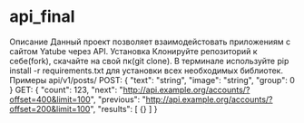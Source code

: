 # api_final
Описание
Данный проект позволяет взаимодейстовать приложениям с сайтом Yatube через API.
Установка
Клонируйте репозиторий к себе(fork), скачайте на свой пк(git clone). В терминале используйте pip install -r requirements.txt для установки всех необходимых библиотек.
Примеры
api/v1/posts/
POST:
{
  "text": "string",
  "image": "string",
  "group": 0
}
GET:
{
"count": 123,
"next": "http://api.example.org/accounts/?offset=400&limit=100",
"previous": "http://api.example.org/accounts/?offset=200&limit=100",
"results": [
{}
]
}
